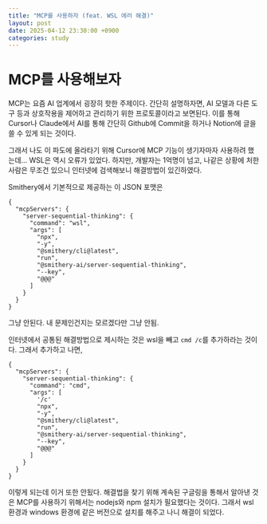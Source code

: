 ```yaml
---
title: "MCP를 사용하자 (feat. WSL 에러 해결)"
layout: post
date: 2025-04-12 23:30:00 +0900
categories: study
---
```


# MCP를 사용해보자
MCP는 요즘 AI 업계에서 굉장히 핫한 주제이다.
간단히 설명하자면, AI 모델과 다른 도구 등과 상호작용을 제어하고 관리하기 위한 프로토콜이라고 보면된다.
이를 통해 Cursor나 Claude에서 AI를 통해 간단히 Github에 Commit을 하거나 Notion에 글을 쓸 수 있게 되는 것이다.

그래서 나도 이 파도에 올라타기 위해 Cursor에 MCP 기능이 생기자마자 사용하려 했는데...
WSL은 역시 오류가 있었다.
하지만, 개발자는 1억명이 넘고, 나같은 상황에 처한 사람은 무조건 있으니 인터넷에 검색해보니 해결방법이 있긴하였다.   

Smithery에서 기본적으로 제공하는 이 JSON 포맷은   
```
{
  "mcpServers": {
    "server-sequential-thinking": {
      "command": "wsl",
      "args": [
        "npx",
        "-y",
        "@smithery/cli@latest",
        "run",
        "@smithery-ai/server-sequential-thinking",
        "--key",
        "@@@"
      ]
    }
  }
}
```
그냥 안된다.
내 문제인건지는 모르겠다만 그냥 안됨.   

인터넷에서 공통된 해결방법으로 제시하는 것은
wsl을 빼고 `cmd /c`를 추가하라는 것이다.
그래서 추가하고 나면,   
```
{
  "mcpServers": {
    "server-sequential-thinking": {
      "command": "cmd",
      "args": [
        '/c'
        "npx",
        "-y",
        "@smithery/cli@latest",
        "run",
        "@smithery-ai/server-sequential-thinking",
        "--key",
        "@@@"
      ]
    }
  }
}
```
이렇게 되는데 이거 또한 안됬다.
해결법을 찾기 위해 계속된 구글링을 통해서 알아낸 것은 MCP를 사용하기 위해서는 nodejs와 npm 설치가 필요했다는 것이다.
그래서 wsl 환경과 windows 환경에 같은 버전으로 설치를 해주고 나니
해결이 되었다.